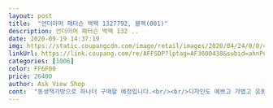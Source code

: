 ```yaml
---
layout: post 
title:  "언더아머 패터슨 백팩 1327792, 블랙(001)" 
description: 언더아머 패터슨 백팩 132 ..
date: 2020-09-19 14:37:19 
img: https://static.coupangcdn.com/image/retail/images/2020/04/24/0/0/47a33c3d-1111-4acb-81d2-128fc63040f9.jpg 
linkUrl: https://link.coupang.com/re/AFFSDP?lptag=AF3600438&subid=ahnPublicAsk&pageKey=1514391294&itemId=2599416051&vendorItemId=70590635366&traceid=V0-113-1fb601a65149570c 
categories: [1006] 
color: FF6F00 
price: 26400 
author: Ask View Shop 
cont:  "동생책가방으로 하나더 구매할 예정입니다.<br/><br/>디자인도 예쁘고 가볍고 운동할때나 자전거 탈때 들고다니면 딱입니다<br/>색깔도크기도 넘 만족스러워<br/>오늘 상품을 받았습니다!<br/>자전거 탈때 사용하려는데<br/>중1아들 보조가방.<br/>학원가방으로 쓰고있는데<br/>크기와 컬러에 만족합니다<br/>포장.<br/>배송 만족합니다.<br/><br/>" 
---
```

